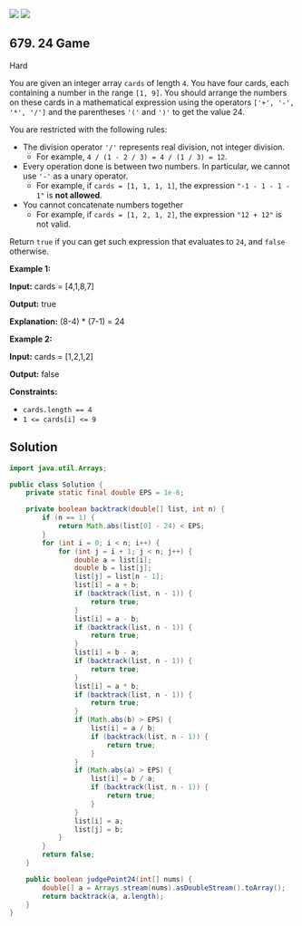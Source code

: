 [![](https://img.shields.io/github/stars/javadev/LeetCode-in-Java?label=Stars&style=flat-square)](https://github.com/javadev/LeetCode-in-Java)
[![](https://img.shields.io/github/forks/javadev/LeetCode-in-Java?label=Fork%20me%20on%20GitHub%20&style=flat-square)](https://github.com/javadev/LeetCode-in-Java/fork)

## 679\. 24 Game

Hard

You are given an integer array `cards` of length `4`. You have four cards, each containing a number in the range `[1, 9]`. You should arrange the numbers on these cards in a mathematical expression using the operators `['+', '-', '*', '/']` and the parentheses `'('` and `')'` to get the value 24.

You are restricted with the following rules:

*   The division operator `'/'` represents real division, not integer division.
    *   For example, `4 / (1 - 2 / 3) = 4 / (1 / 3) = 12`.
*   Every operation done is between two numbers. In particular, we cannot use `'-'` as a unary operator.
    *   For example, if `cards = [1, 1, 1, 1]`, the expression `"-1 - 1 - 1 - 1"` is **not allowed**.
*   You cannot concatenate numbers together
    *   For example, if `cards = [1, 2, 1, 2]`, the expression `"12 + 12"` is not valid.

Return `true` if you can get such expression that evaluates to `24`, and `false` otherwise.

**Example 1:**

**Input:** cards = [4,1,8,7]

**Output:** true

**Explanation:** (8-4) \* (7-1) = 24

**Example 2:**

**Input:** cards = [1,2,1,2]

**Output:** false

**Constraints:**

*   `cards.length == 4`
*   `1 <= cards[i] <= 9`

## Solution

```java
import java.util.Arrays;

public class Solution {
    private static final double EPS = 1e-6;

    private boolean backtrack(double[] list, int n) {
        if (n == 1) {
            return Math.abs(list[0] - 24) < EPS;
        }
        for (int i = 0; i < n; i++) {
            for (int j = i + 1; j < n; j++) {
                double a = list[i];
                double b = list[j];
                list[j] = list[n - 1];
                list[i] = a + b;
                if (backtrack(list, n - 1)) {
                    return true;
                }
                list[i] = a - b;
                if (backtrack(list, n - 1)) {
                    return true;
                }
                list[i] = b - a;
                if (backtrack(list, n - 1)) {
                    return true;
                }
                list[i] = a * b;
                if (backtrack(list, n - 1)) {
                    return true;
                }
                if (Math.abs(b) > EPS) {
                    list[i] = a / b;
                    if (backtrack(list, n - 1)) {
                        return true;
                    }
                }
                if (Math.abs(a) > EPS) {
                    list[i] = b / a;
                    if (backtrack(list, n - 1)) {
                        return true;
                    }
                }
                list[i] = a;
                list[j] = b;
            }
        }
        return false;
    }

    public boolean judgePoint24(int[] nums) {
        double[] a = Arrays.stream(nums).asDoubleStream().toArray();
        return backtrack(a, a.length);
    }
}
```